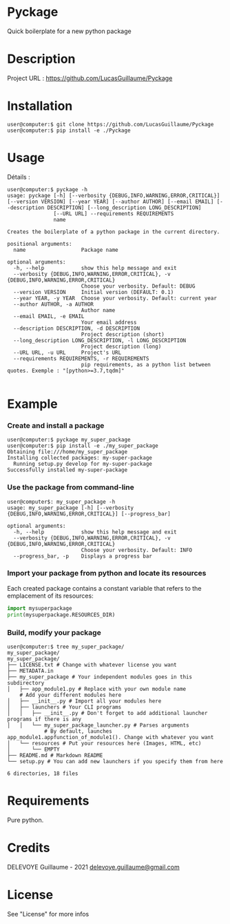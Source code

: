 # Pyckage

Quick boilerplate for a new python package

# Description

Project URL : <https://github.com/LucasGuillaume/Pyckage>

# Installation

```console
user@computer:$ git clone https://github.com/LucasGuillaume/Pyckage
user@computer:$ pip install -e ./Pyckage
```

# Usage

Détails : 

```console
user@computer:$ pyckage -h
usage: pyckage [-h] [--verbosity {DEBUG,INFO,WARNING,ERROR,CRITICAL}] [--version VERSION] [--year YEAR] [--author AUTHOR] [--email EMAIL] [--description DESCRIPTION] [--long_description LONG_DESCRIPTION]
               [--URL URL] --requirements REQUIREMENTS
               name

Creates the boilerplate of a python package in the current directory.

positional arguments:
  name                  Package name

optional arguments:
  -h, --help            show this help message and exit
  --verbosity {DEBUG,INFO,WARNING,ERROR,CRITICAL}, -v {DEBUG,INFO,WARNING,ERROR,CRITICAL}
                        Choose your verbosity. Default: DEBUG
  --version VERSION     Initial version (DEFAULT: 0.1)
  --year YEAR, -y YEAR  Choose your verbosity. Default: current year
  --author AUTHOR, -a AUTHOR
                        Author name
  --email EMAIL, -e EMAIL
                        Your email address
  --description DESCRIPTION, -d DESCRIPTION
                        Project description (short)
  --long_description LONG_DESCRIPTION, -l LONG_DESCRIPTION
                        Project description (long)
  --URL URL, -u URL     Project's URL
  --requirements REQUIREMENTS, -r REQUIREMENTS
                        pip requirements, as a python list between quotes. Exemple : "[python>=3.7,tqdm]"


```

# Example

### Create and install a package

```console
user@computer:$ pyckage my_super_package
user@computer:$ pip install -e ./my_super_package
Obtaining file:///home/my_super_package
Installing collected packages: my-super-package
  Running setup.py develop for my-super-package
Successfully installed my-super-package
```

### Use the package from command-line

```
user@computer$: my_super_package -h
usage: my_super_package [-h] [--verbosity {DEBUG,INFO,WARNING,ERROR,CRITICAL}] [--progress_bar]

optional arguments:
  -h, --help            show this help message and exit
  --verbosity {DEBUG,INFO,WARNING,ERROR,CRITICAL}, -v {DEBUG,INFO,WARNING,ERROR,CRITICAL}
                        Choose your verbosity. Default: INFO
  --progress_bar, -p    Displays a progress bar
```

### Import your package from python and locate its resources

Each created package contains a constant variable that refers to the emplacement of its resources: 

```python
import mysuperpackage
print(mysuperpackage.RESOURCES_DIR)
```

### Build, modify your package

``` console
user@computer:$ tree my_super_package/
my_super_package/
my_super_package/
├── LICENSE.txt # Change with whatever license you want
├── METADATA.in
├── my_super_package # Your independent modules goes in this subdirectory
│   ├── app_module1.py # Replace with your own module name
    # Add your different modules here
│   ├── __init__.py # Import all your modules here
│   ├── launchers # Your CLI programs
│   │   ├── __init__.py # Don't forget to add additional launcher programs if there is any
│   │   └── my_super_package_launcher.py # Parses arguments 
            # By default, launches app_module1.appfunction_of_module1(). Change with whatever you want
│   └── resources # Put your resources here (Images, HTML, etc)
│       └── EMPTY
├── README.md # Markdown README
└── setup.py # You can add new launchers if you specify them from here

6 directories, 18 files
```



# Requirements

Pure python.

# Credits

DELEVOYE Guillaume - 2021
delevoye.guillaume@gmail.com

# License


See "License" for more infos
